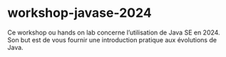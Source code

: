 # workshop-javase-2024
Ce workshop ou hands on lab concerne l’utilisation de Java SE en 2024.  Son but est de vous fournir une introduction pratique aux évolutions de Java.
